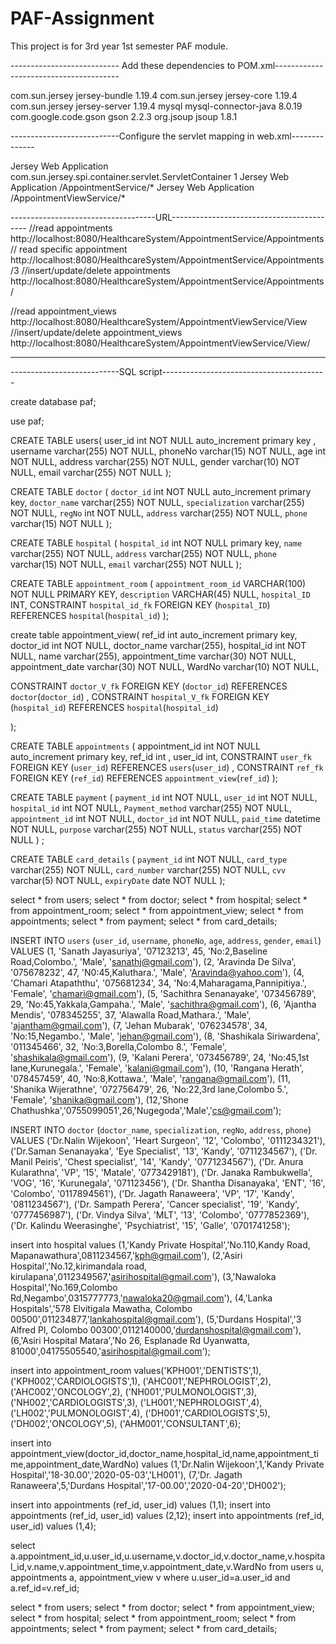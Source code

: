# PAF-Assignment
This project is for 3rd year 1st semester PAF module.


--------------------------- Add these dependencies to POM.xml---------------------------------------

<dependency>
  <groupId>com.sun.jersey</groupId>
  <artifactId>jersey-bundle</artifactId>
  <version>1.19.4</version>
</dependency>
<dependency>
  <groupId>com.sun.jersey</groupId>
  <artifactId>jersey-core</artifactId>
  <version>1.19.4</version>
</dependency>
<dependency>
  <groupId>com.sun.jersey</groupId>
  <artifactId>jersey-server</artifactId>
  <version>1.19.4</version>
</dependency>
<dependency>
  <groupId>mysql</groupId>
  <artifactId>mysql-connector-java</artifactId>
  <version>8.0.19</version>
</dependency>
<dependency>
  <groupId>com.google.code.gson</groupId>
  <artifactId>gson</artifactId>
  <version>2.2.3</version>
</dependency>
<dependency>
  <groupId>org.jsoup</groupId>
  <artifactId>jsoup</artifactId>
  <version>1.8.1</version>
</dependency>

---------------------------Configure the servlet mapping in web.xml--------------

<servlet>
    <servlet-name>Jersey Web Application</servlet-name>
    <servlet-class>com.sun.jersey.spi.container.servlet.ServletContainer</servlet-class>
    <load-on-startup>1</load-on-startup>
</servlet>
<servlet-mapping>
    <servlet-name>Jersey Web Application</servlet-name>
    <url-pattern>/AppointmentService/*</url-pattern>
</servlet-mapping>

 <servlet-mapping>
 	<servlet-name>Jersey Web Application</servlet-name>
 	<url-pattern>/AppointmentViewService/*</url-pattern>
  </servlet-mapping>

------------------------------------URL------------------------------------------
//read appointments
http://localhost:8080/HealthcareSystem/AppointmentService/Appointments
// read specific appointment
http://localhost:8080/HealthcareSystem/AppointmentService/Appointments/3
//insert/update/delete appointments
http://localhost:8080/HealthcareSystem/AppointmentService/Appointments/

//read appointment_views
http://localhost:8080/HealthcareSystem/AppointmentViewService/View
//insert/update/delete appointment_views
http://localhost:8080/HealthcareSystem/AppointmentViewService/View/

----------------------------------------------------------------------------

---------------------------SQL script-----------------------------------------


create database paf;

use paf;

CREATE TABLE users(
  user_id int NOT NULL auto_increment primary key ,
  username varchar(255) NOT NULL,
  phoneNo varchar(15) NOT NULL,
  age int NOT NULL,
  address varchar(255) NOT NULL,
  gender varchar(10) NOT NULL,
  email varchar(255) NOT NULL
  ); 
  
  
  CREATE TABLE `doctor` (
  `doctor_id` int NOT NULL auto_increment primary key,
  `doctor_name` varchar(255) NOT NULL,
  `specialization` varchar(255) NOT NULL,
  `regNo` int NOT NULL,
  `address` varchar(255) NOT NULL,
  `phone` varchar(15) NOT NULL
);


  CREATE TABLE `hospital` (
  `hospital_id` int NOT NULL primary key,
  `name` varchar(255) NOT NULL,
  `address` varchar(255) NOT NULL,
  `phone` varchar(15) NOT NULL,
  `email` varchar(255) NOT NULL
); 
  
  CREATE TABLE `appointment_room` (
	`appointment_room_id` VARCHAR(100) NOT NULL PRIMARY KEY,
	`description` VARCHAR(45) NULL,
	`hospital_ID` INT,
	CONSTRAINT `hospital_id_fk` FOREIGN KEY (`hospital_ID`) REFERENCES `hospital`(`hospital_id`) 
    );

create table appointment_view(
  ref_id int auto_increment primary key,
  doctor_id int NOT NULL,
  doctor_name varchar(255),
  hospital_id int NOT NULL,
  name varchar(255),
  appointment_time varchar(30) NOT NULL,
  appointment_date varchar(30) NOT NULL,
  WardNo varchar(10) NOT NULL,
  
  CONSTRAINT `doctor_V_fk` FOREIGN KEY (`doctor_id`) REFERENCES `doctor`(`doctor_id`) ,
  CONSTRAINT `hospital_V_fk` FOREIGN KEY (`hospital_id`) REFERENCES `hospital`(`hospital_id`) 

);


CREATE TABLE `appointments` (
  appointment_id int NOT NULL auto_increment primary key,
  ref_id int ,
  user_id int,
  CONSTRAINT `user_fk` FOREIGN KEY (`user_id`) REFERENCES `users`(`user_id`) ,
  CONSTRAINT `ref_fk` FOREIGN KEY (`ref_id`) REFERENCES `appointment_view`(`ref_id`) 
);  

  
 CREATE TABLE `payment` (
  `payment_id` int NOT NULL,
  `user_id` int NOT NULL,
  `hospital_id` int NOT NULL,
  `Payment_method` varchar(255) NOT NULL,
  `appointment_id` int NOT NULL,
  `doctor_id` int NOT NULL,
  `paid_time` datetime NOT NULL,
  `purpose` varchar(255) NOT NULL,
  `status` varchar(255) NOT NULL
) ; 
    
  CREATE TABLE `card_details` (
  `payment_id` int NOT NULL,
  `card_type` varchar(255) NOT NULL,
  `card_number` varchar(255) NOT NULL,
  `cvv` varchar(5) NOT NULL,
  `expiryDate` date NOT NULL
); 
  
  
 select * from users;
 select * from doctor;
 select * from hospital;
 select * from appointment_room;
 select * from appointment_view;
 select * from appointments;
 select * from payment;
 select * from card_details;
 
INSERT INTO `users` (`user_id`, `username`, `phoneNo`, `age`, `address`, `gender`, `email`) VALUES 
			(1, 'Sanath Jayasuriya', '07123213', 45, 'No:2,Baseline Road,Colombo.', 'Male', 'sanathj@gmail.com'), 					(2, 'Aravinda De Silva', '075678232', 47, 'N0:45,Kaluthara.', 'Male', 'Aravinda@yahoo.com'),
			(4, 'Chamari Atapaththu', '075681234', 34, 'No:4,Maharagama,Pannipitiya.', 'Female', 'chamari@gmail.com'),				(5, 'Sachithra Senanayake', '073456789', 29, 'No:45,Yakkala,Gampaha.', 'Male', 'sachithra@gmail.com'),
			(6, 'Ajantha Mendis', '078345255', 37, 'Alawalla Road,Mathara.', 'Male', 'ajantham@gmail.com'),
			(7, 'Jehan Mubarak', '076234578', 34, 'No:15,Negambo.', 'Male', 'jehan@gmail.com'),
			(8, 'Shashikala Siriwardena', '011345466', 32, 'No:3,Borella,Colombo 8.', 'Female', 'shashikala@gmail.com'),
			(9, 'Kalani Perera', '073456789', 24, 'No:45,1st lane,Kurunegala.', 'Female', 'kalani@gmail.com'),
			(10, 'Rangana Herath', '078457459', 40, 'No:8,Kottawa.', 'Male', 'rangana@gmail.com'),
			(11, 'Shanika Wijerathne', '072756479', 26, 'No:22,3rd lane,Colombo 5.', 'Female', 'shanika@gmail.com'),
                        (12,'Shone Chathushka','0755099051',26,'Nugegoda','Male','cs@gmail.com');

INSERT INTO `doctor` (`doctor_name`, `specialization`, `regNo`, `address`, `phone`) VALUES 
						('Dr.Nalin Wijekoon', 'Heart Surgeon', '12', 'Colombo', '0111234321'),
						('Dr.Saman Senanayaka', 'Eye Specialist', '13', 'Kandy', '0711234567'),
						('Dr. Manil Peiris', 'Chest specialist', '14', 'Kandy', '0771234567'),
						('Dr. Anura Kularathna', 'VP', '15', 'Matale', '0773429181'),
						('Dr. Janaka Rambukwella', 'VOG', '16', 'Kurunegala', '071123456'),
						('Dr. Shantha Disanayaka', 'ENT', '16', 'Colombo', '0117894561'),
						('Dr. Jagath Ranaweera', 'VP', '17', 'Kandy', '0811234567'),
						('Dr. Sampath Perera', 'Cancer specialist', '19', 'Kandy', '0777456987'),
						('Dr. Vindya Silva', 'MLT', '13', 'Colombo', '0777852369'),
						('Dr. Kalindu Weerasinghe', 'Psychiatrist', '15', 'Galle', '0701741258');


insert into hospital values    (1,'Kandy Private Hospital','No.110,Kandy Road, Mapanawathura',0811234567,'kph@gmail.com'),
			       (2,'Asiri Hospital','No.12,kirimandala road, kirulapana',0112349567,'asirihospital@gmail.com'),
                               (3,'Nawaloka Hospital','No.169,Colombo Rd,Negambo',0315777773,'nawaloka20@gmail.com'),
                               (4,'Lanka Hospitals','578 Elvitigala Mawatha, Colombo 00500',011234877,'lankahospital@gmail.com'),
                               (5,'Durdans Hospital','3 Alfred Pl, Colombo 00300',0112140000,'durdanshospital@gmail.com'),
                               (6,'Asiri Hospital Matara','No 26, Esplanade Rd Uyanwatta, 81000',04175505540,'asirihospital@gmail.com');
                               
insert into appointment_room values('KPH001','DENTISTS',1),
				       ('KPH002','CARDIOLOGISTS',1),
                                       ('AHC001','NEPHROLOGIST',2),
                                       ('AHC002','ONCOLOGY',2),
                                       ('NH001','PULMONOLOGIST',3),
                                       ('NH002','CARDIOLOGISTS',3),
                                       ('LH001','NEPHROLOGIST',4),
                                       ('LH002','PULMONOLOGIST',4),
                                       ('DH001','CARDIOLOGISTS',5),
                                       ('DH002','ONCOLOGY',5),
                                       ('AHM001','CONSULTANT',6);

insert into appointment_view(doctor_id,doctor_name,hospital_id,name,appointment_time,appointment_date,WardNo) values
		(1,'Dr.Nalin Wijekoon',1,'Kandy Private Hospital','18-30.00','2020-05-03','LH001'),
		(7,'Dr. Jagath Ranaweera',5,'Durdans Hospital','17-00.00','2020-04-20','DH002');

insert into appointments (ref_id, user_id) values (1,1);
insert into appointments (ref_id, user_id) values (2,12);
insert into appointments (ref_id, user_id) values (1,4);

select a.appointment_id,u.user_id,u.username,v.doctor_id,v.doctor_name,v.hospital_id,v.name,v.appointment_time,v.appointment_date,v.WardNo
from users u, appointments a, appointment_view v
where u.user_id=a.user_id and a.ref_id=v.ref_id;

 select * from users;
 select * from doctor;
 select * from appointment_view;
 select * from hospital;
 select * from appointment_room;
 select * from appointments;
 select * from payment;
 select * from card_details;

